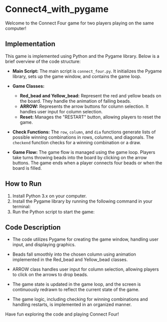 # Connect4_with_pygame

Welcome to the Connect Four game for two players playing on the same computer!

## Implementation

This game is implemented using Python and the Pygame library. Below is a brief overview of the code structure:

- **Main Script:** The main script is `connect_four.py`. It initializes the Pygame library, sets up the game window, and contains the game loop.

- **Game Classes:**
  - **Red_bead and Yellow_bead:** Represent the red and yellow beads on the board. They handle the animation of falling beads.
  - **ARROW:** Represents the arrow buttons for column selection. It handles user input for column selection.
  - **Reset:** Manages the "RESTART" button, allowing players to reset the game.

- **Check Functions:** The `row`, `column`, and `dia` functions generate lists of possible winning combinations in rows, columns, and diagonals. The `checkend` function checks for a winning combination or a draw.

- **Game Flow:** The game flow is managed using the game loop. Players take turns throwing beads into the board by clicking on the arrow buttons. The game ends when a player connects four beads or when the board is filled.

## How to Run

1. Install Python 3.x on your computer.
2. Install the Pygame library by running the following command in your terminal:
3. Run the Python script to start the game:

   
## Code Description

- The code utilizes Pygame for creating the game window, handling user input, and displaying graphics.

- Beads fall smoothly into the chosen column using animation implemented in the Red_bead and Yellow_bead classes.

- ARROW class handles user input for column selection, allowing players to click on the arrows to drop beads.

- The game state is updated in the game loop, and the screen is continuously redrawn to reflect the current state of the game.

- The game logic, including checking for winning combinations and handling restarts, is implemented in an organized manner.

Have fun exploring the code and playing Connect Four!
